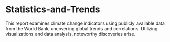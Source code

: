 # Statistics-and-Trends
This report examines climate change indicators using publicly available data from the World Bank, uncovering global trends and correlations. Utilizing visualizations and data analysis, noteworthy discoveries arise.
